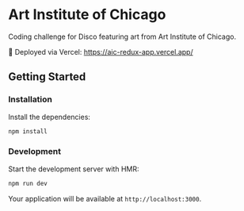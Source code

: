 # Art Institute of Chicago

Coding challenge for Disco featuring art from Art Institute of Chicago.

🚀 Deployed via Vercel: https://aic-redux-app.vercel.app/

## Getting Started

### Installation

Install the dependencies:

```bash
npm install
```

### Development

Start the development server with HMR:

```bash
npm run dev
```

Your application will be available at `http://localhost:3000`.
